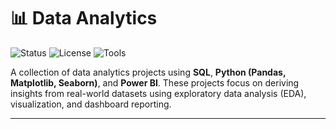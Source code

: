 # 📊 Data Analytics 

![Status](https://img.shields.io/badge/project-active-brightgreen)
![License](https://img.shields.io/badge/license-MIT-blue.svg)
![Tools](https://img.shields.io/badge/tools-SQL%20|%20Python%20|%20PowerBI-orange)

A collection of data analytics projects using **SQL**, **Python (Pandas, Matplotlib, Seaborn)**, and **Power BI**. These projects focus on deriving insights from real-world datasets using exploratory data analysis (EDA), visualization, and dashboard reporting.

---

